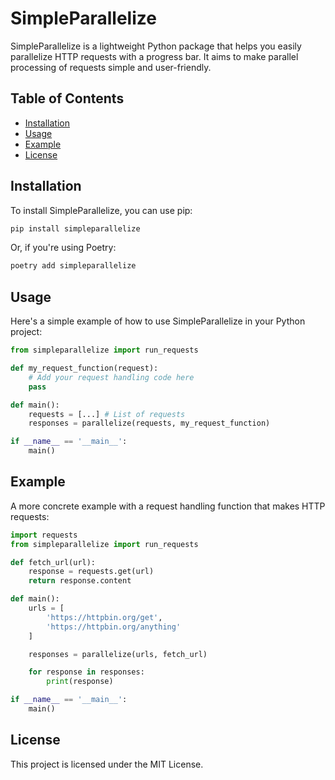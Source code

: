 # SimpleParallelize

SimpleParallelize is a lightweight Python package that helps you easily parallelize HTTP requests with a progress bar. It aims to make parallel processing of requests simple and user-friendly.

## Table of Contents

- [Installation](#installation)
- [Usage](#usage)
- [Example](#example)
- [License](#license)

## Installation

To install SimpleParallelize, you can use pip:

```bash
pip install simpleparallelize
```

Or, if you're using Poetry:
```bash
poetry add simpleparallelize
```


## Usage

Here's a simple example of how to use SimpleParallelize in your Python project:

```python
from simpleparallelize import run_requests

def my_request_function(request):
    # Add your request handling code here
    pass

def main():
	requests = [...] # List of requests
	responses = parallelize(requests, my_request_function)

if __name__ == '__main__':
    main()
```

## Example

A more concrete example with a request handling function that makes HTTP requests:

```python
import requests
from simpleparallelize import run_requests

def fetch_url(url):
    response = requests.get(url)
    return response.content

def main():
	urls = [
	    'https://httpbin.org/get',
	    'https://httpbin.org/anything'
	]

	responses = parallelize(urls, fetch_url)

	for response in responses:
	    print(response)

if __name__ == '__main__':
    main()
```

## License

This project is licensed under the MIT License.
